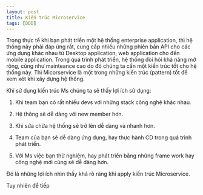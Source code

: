 ```yaml
---
layout: post
title: Kiến trúc Microservice
tags: [DDD]
---
```

Trong thực tế khi bạn phát triển một hệ thống enterprise application, thì hệ thống này phải đáp ứng rất, cung cấp nhiều những phiên bản API cho các ứng dụng khác nhau từ 
Desktop application, web application cho đến mobile application. Trong quá trình phát triển, hệ thống đòi hỏi khả năng mở rộng, cũng như mainteance cao do đó chúng ta cần một
kiến trúc tốt cho hệ thống này. Thì Micorservice là một trong những kiến trúc (pattern) tốt để xem xét khi xây dựng hệ thống.

Khi sử dụng kiến trúc Ms chúng ta sẽ thấy lợi ích sử dụng: 
1. Khi team bạn có rất nhiều devs với những stack công nghệ khác nhau.

2. Hệ thông sẽ dễ dàng với new member hơn.

3. Khi sửa chữa hệ thống sẽ trở lên dễ dàng và nhanh hơn. 

4. Team của bạn sẽ dễ dàng ứng dụng, hay thực hành CD trong quá trình phát triển. 

5. Với Ms việc bạn thử nghiệm, hay phát triển bằng những frame work hay công nghệ mới cũng sẽ dễ dàng hơn.

Đó là những lợi ích nhìn thấy khá rõ ràng khi apply kiến trúc Microservice. 

Tuy nhiên để tiếp 
